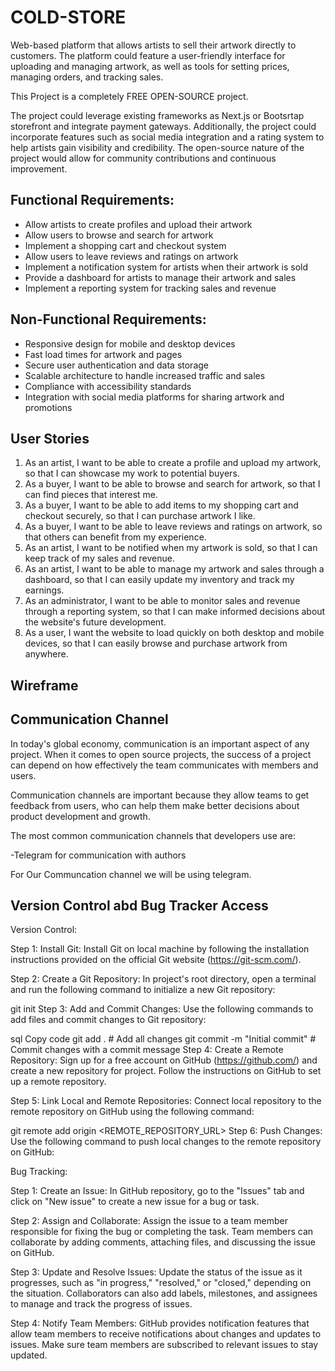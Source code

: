 # COLD-STORE
Web-based platform that allows artists to sell their artwork directly to customers. The platform could feature a user-friendly interface for uploading and managing artwork, as well as tools for setting prices, managing orders, and tracking sales.

This Project is a completely FREE OPEN-SOURCE project.

The project could leverage existing frameworks as Next.js or Bootsrtap storefront and integrate payment gateways. Additionally, the project could incorporate features such as social media integration and a rating system to help artists gain visibility and credibility. The open-source nature of the project would allow for community contributions and continuous improvement.

## Functional Requirements:
- Allow artists to create profiles and upload their artwork
- Allow users to browse and search for artwork
- Implement a shopping cart and checkout system
- Allow users to leave reviews and ratings on artwork
- Implement a notification system for artists when their artwork is sold
- Provide a dashboard for artists to manage their artwork and sales
- Implement a reporting system for tracking sales and revenue
## Non-Functional Requirements:
- Responsive design for mobile and desktop devices
- Fast load times for artwork and pages
- Secure user authentication and data storage
- Scalable architecture to handle increased traffic and sales
- Compliance with accessibility standards
- Integration with social media platforms for sharing artwork and promotions

## User Stories
1. As an artist, I want to be able to create a profile and upload my artwork, so that I can showcase my work to potential buyers.
2. As a buyer, I want to be able to browse and search for artwork, so that I can find pieces that interest me.
3. As a buyer, I want to be able to add items to my shopping cart and checkout securely, so that I can purchase artwork I like.
4. As a buyer, I want to be able to leave reviews and ratings on artwork, so that others can benefit from my experience.
5. As an artist, I want to be notified when my artwork is sold, so that I can keep track of my sales and revenue.
6. As an artist, I want to be able to manage my artwork and sales through a dashboard, so that I can easily update my inventory and track my earnings.
7. As an administrator, I want to be able to monitor sales and revenue through a reporting system, so that I can make informed decisions about the website's future development.
8. As a user, I want the website to load quickly on both desktop and mobile devices, so that I can easily browse and purchase artwork from anywhere.

## Wireframe

## Communication Channel 
In today's global economy, communication is an important aspect of any project. When it comes to open source projects, the success of a project can depend on how effectively the team communicates with members and users.

Communication channels are important because they allow teams to get feedback from users, who can help them make better decisions about product development and growth.

The most common communication channels that developers use are:

-Telegram for communication with authors

For Our Communcation channel we will be using telegram. 

## Version Control abd Bug Tracker Access

Version Control:

Step 1: Install Git: Install Git on local machine by following the installation instructions provided on the official Git website (https://git-scm.com/).

Step 2: Create a Git Repository: In project's root directory, open a terminal and run the following command to initialize a new Git repository:

git init
Step 3: Add and Commit Changes: Use the following commands to add files and commit changes to   Git repository:

sql
Copy code
git add .                # Add all changes
git commit -m "Initial commit"  # Commit changes with a commit message
Step 4: Create a Remote Repository: Sign up for a free account on GitHub (https://github.com/) and create a new repository for   project. Follow the instructions on GitHub to set up a remote repository.

Step 5: Link Local and Remote Repositories: Connect local repository to the remote repository on GitHub using the following command:


git remote add origin <REMOTE_REPOSITORY_URL>
Step 6: 
Push Changes: Use the following command to push   local changes to the remote repository on GitHub:

Bug Tracking:

Step 1: Create an Issue: In GitHub repository, go to the "Issues" tab and click on "New issue" to create a new issue for a bug or task.

Step 2: Assign and Collaborate: Assign the issue to a team member responsible for fixing the bug or completing the task. Team members can collaborate by adding comments, attaching files, and discussing the issue on GitHub.

Step 3: Update and Resolve Issues: Update the status of the issue as it progresses, such as "in progress," "resolved," or "closed," depending on the situation. Collaborators can also add labels, milestones, and assignees to manage and track the progress of issues.

Step 4: Notify Team Members: GitHub provides notification features that allow team members to receive notifications about changes and updates to issues. Make sure team members are subscribed to relevant issues to stay updated.

